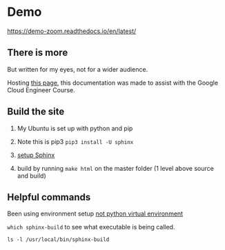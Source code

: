 # Demo

https://demo-zoom.readthedocs.io/en/latest/


## There is more

But written for my eyes, not for a wider audience.

Hosting [this page](https://rtd-gcp-cloud.readthedocs.io/en/latest/), this documentation was made to assist with the Google Cloud Engineer Course.

## Build the site

1. My Ubuntu is set up with python and pip
2. Note this is pip3 `pip3 install -U sphinx`

3. [setup Sphinx](https://www.sphinx-doc.org/en/master/usage/quickstart.html)

4. build by running `make html` on the master folder (1 level above source and build)



## Helpful commands
Been using environment setup [not python virtual environment](https://towardsdatascience.com/virtual-environments-104c62d48c54?gi=7a13b3263f84)

`which sphinx-build` to see what executable is being called.

`ls -l /usr/local/bin/sphinx-build`


